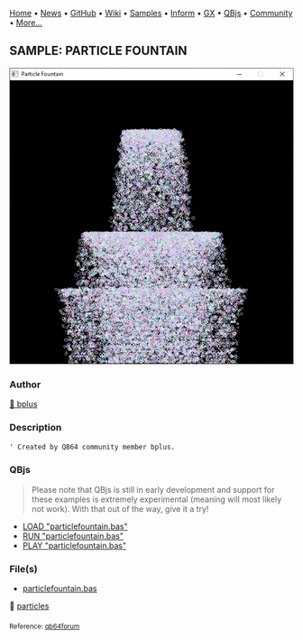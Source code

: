 [Home](https://qb64.com) • [News](../../news.md) • [GitHub](https://github.com/QB64Official/qb64) • [Wiki](https://github.com/QB64Official/qb64/wiki) • [Samples](../../samples.md) • [Inform](../../inform.md) • [GX](../../gx.md) • [QBjs](../../qbjs.md) • [Community](../../community.md) • [More...](../../more.md)

## SAMPLE: PARTICLE FOUNTAIN

![screenshot.png](img/screenshot.png)

### Author

[🐝 bplus](../bplus.md) 

### Description

```text
' Created by QB64 community member bplus.
```

### QBjs

> Please note that QBjs is still in early development and support for these examples is extremely experimental (meaning will most likely not work). With that out of the way, give it a try!

* [LOAD "particlefountain.bas"](https://v6p9d9t4.ssl.hwcdn.net/html/5963335/index.html?src=https://qb64.com/samples/particle-fountain/src/particlefountain.bas)
* [RUN "particlefountain.bas"](https://v6p9d9t4.ssl.hwcdn.net/html/5963335/index.html?mode=auto&src=https://qb64.com/samples/particle-fountain/src/particlefountain.bas)
* [PLAY "particlefountain.bas"](https://v6p9d9t4.ssl.hwcdn.net/html/5963335/index.html?mode=play&src=https://qb64.com/samples/particle-fountain/src/particlefountain.bas)

### File(s)

* [particlefountain.bas](src/particlefountain.bas)

🔗 [particles](../particles.md)


<sub>Reference: [qb64forum](https://qb64forum.alephc.xyz/index.php?topic=2957) </sub>
